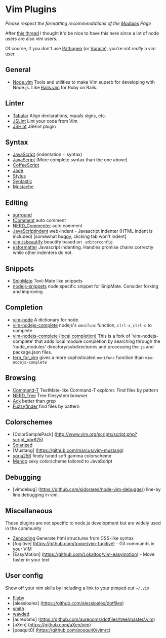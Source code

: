 # Vim Plugins

_Please respect the formatting recommendations of the [Modules](https://github.com/joyent/node/wiki/Modules) Page_

After [this thread](http://groups.google.com/group/nodejs/browse_thread/thread/c5fe809d3cf9ca72) I thought it'd be nice to have this here since a lot of node users are also vim users.

Of course, if you don't use [Pathogen](http://www.vim.org/scripts/script.php?script_id=2332) (or [Vundle](http://github.com/gmarik/vundle)), you're not _really_ a vim user.

## General

* [Node.vim](https://github.com/moll/vim-node) Tools and utilities to make Vim superb for developing with Node.js. Like [Rails.vim](https://github.com/tpope/vim-rails) for Ruby on Rails.

## Linter

* [Tabular](http://vimcasts.org/episodes/aligning-text-with-tabular-vim/) Align declarations, equals signs, etc.
* [JSLint](https://github.com/hallettj/jslint.vim) Lint your code from Vim
* [JSHint](https://github.com/walm/jshint.vim) JSHint plugin


## Syntax

* [JavaScript](https://github.com/pangloss/vim-javascript) (indentation + syntax)
* [JavaScript](https://github.com/jelera/vim-javascript-syntax) (More complete syntax than the one above)
* [CoffeeScript](https://github.com/kchmck/vim-coffee-script)
* [Jade](https://github.com/digitaltoad/vim-jade)
* [Stylus](https://github.com/wavded/vim-stylus)
* [Syntastic](https://github.com/scrooloose/syntastic)
* [Mustache](https://github.com/juvenn/mustache.vim.git)

## Editing

* [surround](http://www.vim.org/scripts/script.php?script_id=1697) 
* [tComment](http://www.vim.org/scripts/script.php?script_id=1173) auto comment
* [NERD_Commenter](http://www.vim.org/scripts/script.php?script_id=1218) auto comment
* [JavaScriptIndent](http://www.vim.org/scripts/script.php?script_id=3081) web-indent - Javascript indenter (HTML indent is included) [somewhat buggy, clicking tab won't indent]
* [vim-jsbeautify](https://github.com/maksimr/vim-jsbeautify) beautify based on `.editorconfig`
* [esformatter](https://gist.github.com/nisaacson/6939960) Javascript indenting. Handles promise chains correctly while other indenters do not. 

## Snippets

* [SnipMate](https://github.com/garbas/vim-snipmate) Text-Mate like snippets
* [nodejs-snippets](https://github.com/jamescarr/snipmate-nodejs) node specific snippet for SnipMate. Consider forking and improving

## Completion

* [vim-node](https://github.com/guileen/vim-node) A dictionary for node
* [vim-nodejs-complete](https://github.com/myhere/vim-nodejs-complete) nodejs's `omnifunc` function, `ctrl-x_ctrl-o` to complete
* [vim-nodejs-complete (local completion)](https://github.com/ahayman/vim-nodejs-complete) This is a fork of 'vim-nodejs-complete' that adds local module completion by searching through the 'node_modules' directory/subdirectories and processing the .js and package.json files.
* [tern_for_vim](https://github.com/marijnh/tern_for_vim) gives a more sophisticated `omnifunc` function than `vim-nodejs-complete`

## Browsing

* [Command-T](http://www.vim.org/scripts/script.php?script_id=3025) TextMate-like Command-T explorer. Find files by pattern
* [NERD_Tree](http://www.vim.org/scripts/script.php?script_id=1658) Tree filesystem browser
* [Ack](https://github.com/mileszs/ack.vim) better than grep
* [Fuzzyfinder](http://www.vim.org/scripts/script.php?script_id=1984) find files by pattern

## Colorschemes

* [ColorSamplePack] (http://www.vim.org/scripts/script.php?script_id=625)
* [Solarized](https://github.com/altercation/vim-colors-solarized)
* [Mustang] (https://github.com/marcus/vim-mustang)
* [xoria256](http://www.vim.org/scripts/script.php?script_id=2140) finely tuned soft gamma colorscheme
* [Mango](https://github.com/goatslacker/mango.vim) sexy colorscheme tailored to JavaScript

## Debugging

* [vimdebug] (https://github.com/sidorares/node-vim-debugger) line-by line debugging in vim.

## Miscellaneous

These plugins are not specific to node.js development but are widely used in the community

* [Zencoding](http://www.vim.org/scripts/script.php?script_id=2981) Generate html structures from CSS-like syntax
* [fugitive] (https://github.com/tpope/vim-fugitive) - Git commands in your VIM
* [EasyMotion] (https://github.com/Lokaltog/vim-easymotion) - Move faster in your text

## User config

Show off your vim skills by including a link to your pimped out `~/.vim`

* [Floby](https://github.com/Floby/vim-config)
* [alessioalex] (https://github.com/alessioalex/dotfiles)
* [smith](https://github.com/smith/vim-config)
* [wavded](https://github.com/wavded/dotfiles/tree/master/vim)
* [aureooms] (https://github.com/aureooms/dotfiles/tree/master/.vim)
* [aXen] (https://github.com/aXen/vim)
* [posquit0] (https://github.com/posquit0/vimrc)